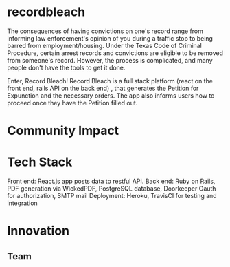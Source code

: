 # recordbleach

The consequences of having convictions on one's record range from informing law enforcement's opinion of you during a traffic stop to being barred from employment/housing. Under the Texas Code of Criminal Procedure, certain arrest records and convictions are eligible to be removed from someone's record. However, the process is complicated, and many people don't have the tools to get it done.

Enter, Record Bleach! Record Bleach is a full stack platform (react on the front end, rails API on the back end) , that generates the Petition for Expunction and the necessary orders. The app also informs users how to proceed once they have the Petition filled out.

# Community Impact

# Tech Stack
Front end: React.js app posts data to restful API. 
Back end: Ruby on Rails, PDF generation via WickedPDF, PostgreSQL database, Doorkeeper Oauth for authorization, SMTP mail 
Deployment: Heroku, TravisCI for testing and integration 

# Innovation

## Team

